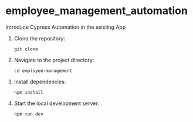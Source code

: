 # employee_management_automation
Introduce Cypress Automation in the existing App

1. Clone the repository:
   ```
   git clone 
   ```

2. Navigate to the project directory:
   ```
   cd employee-management
   ```

3. Install dependencies:
   ```
   npm install
   ```

4. Start the local development server:
   ```
   npm run dev
